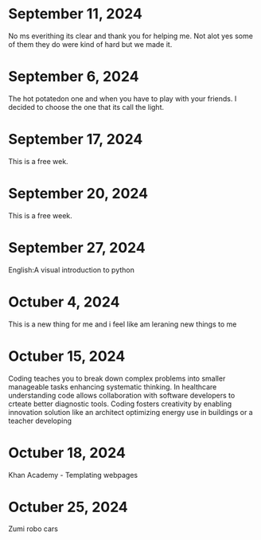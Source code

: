 # September 11, 2024
 No ms everithing its clear and thank you for helping me.
 Not alot yes some of them they do were kind of hard but we made it.
# September 6, 2024
 The hot potatedon one and when you have to play with your friends.
 I decided to choose the one that its call the light.
# September 17, 2024
This is a free wek.
# September 20, 2024
This is a free week.
# September 27, 2024
English:A visual introduction to python
# Octuber 4, 2024
This is a new thing for me and i feel like am leraning new things to me
# Octuber 15, 2024
Coding teaches you to break down complex problems into smaller manageable tasks enhancing systematic thinking.
In healthcare understanding code allows collaboration with software developers to crteate better diagnostic tools.
Coding fosters creativity by enabling innovation solution like an architect optimizing energy use in buildings or a teacher developing
# Octuber 18, 2024
Khan Academy - Templating webpages
# Octuber 25, 2024
Zumi robo cars
